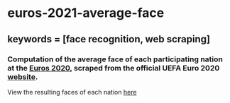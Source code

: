# euros-2021-average-face
## keywords = [face recognition, web scraping]
### Computation of the average face of each participating nation at the [Euros 2020](https://en.wikipedia.org/wiki/UEFA_Euro_2020), scraped from the official UEFA Euro 2020 [website](https://www.uefa.com/uefaeuro-2020/).

View the resulting faces of each nation [here](https://jasonkyungkim.github.io/euro_faces.html)
